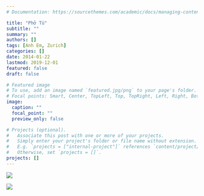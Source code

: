 ```yaml
---
# Documentation: https://sourcethemes.com/academic/docs/managing-content/

title: "Phở Tú"
subtitle: ""
summary: ""
authors: []
tags: [Anh Em, Zurich]
categories: []
date: 2014-01-22
lastmod: 2019-12-01
featured: false
draft: false

# Featured image
# To use, add an image named `featured.jpg/png` to your page's folder.
# Focal points: Smart, Center, TopLeft, Top, TopRight, Left, Right, BottomLeft, Bottom, BottomRight.
image:
  caption: ""
  focal_point: ""
  preview_only: false

# Projects (optional).
#   Associate this post with one or more of your projects.
#   Simply enter your project's folder or file name without extension.
#   E.g. `projects = ["internal-project"]` references `content/project/deep-learning/index.md`.
#   Otherwise, set `projects = []`.
projects: []
---
```


![](/img/friends/20140122_193203.jpg)

![](/img/friends/20140122_193613.jpg)
